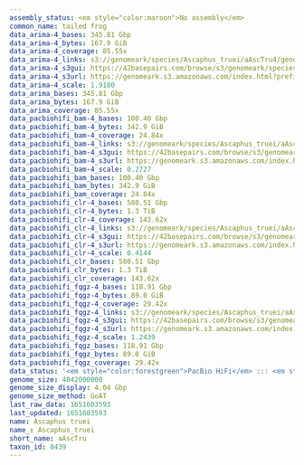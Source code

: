 ```yaml
---
assembly_status: <em style="color:maroon">No assembly</em>
common_name: tailed frog
data_arima-4_bases: 345.81 Gbp
data_arima-4_bytes: 167.9 GiB
data_arima-4_coverage: 85.55x
data_arima-4_links: s3://genomeark/species/Ascaphus_truei/aAscTru4/genomic_data/arima/<br>
data_arima-4_s3gui: https://42basepairs.com/browse/s3/genomeark/species/Ascaphus_truei/aAscTru4/genomic_data/arima/
data_arima-4_s3url: https://genomeark.s3.amazonaws.com/index.html?prefix=species/Ascaphus_truei/aAscTru4/genomic_data/arima/
data_arima-4_scale: 1.9180
data_arima_bases: 345.81 Gbp
data_arima_bytes: 167.9 GiB
data_arima_coverage: 85.55x
data_pacbiohifi_bam-4_bases: 100.40 Gbp
data_pacbiohifi_bam-4_bytes: 342.9 GiB
data_pacbiohifi_bam-4_coverage: 24.84x
data_pacbiohifi_bam-4_links: s3://genomeark/species/Ascaphus_truei/aAscTru4/genomic_data/pacbio_hifi/<br>
data_pacbiohifi_bam-4_s3gui: https://42basepairs.com/browse/s3/genomeark/species/Ascaphus_truei/aAscTru4/genomic_data/pacbio_hifi/
data_pacbiohifi_bam-4_s3url: https://genomeark.s3.amazonaws.com/index.html?prefix=species/Ascaphus_truei/aAscTru4/genomic_data/pacbio_hifi/
data_pacbiohifi_bam-4_scale: 0.2727
data_pacbiohifi_bam_bases: 100.40 Gbp
data_pacbiohifi_bam_bytes: 342.9 GiB
data_pacbiohifi_bam_coverage: 24.84x
data_pacbiohifi_clr-4_bases: 580.51 Gbp
data_pacbiohifi_clr-4_bytes: 1.3 TiB
data_pacbiohifi_clr-4_coverage: 143.62x
data_pacbiohifi_clr-4_links: s3://genomeark/species/Ascaphus_truei/aAscTru4/genomic_data/pacbio_hifi/<br>
data_pacbiohifi_clr-4_s3gui: https://42basepairs.com/browse/s3/genomeark/species/Ascaphus_truei/aAscTru4/genomic_data/pacbio_hifi/
data_pacbiohifi_clr-4_s3url: https://genomeark.s3.amazonaws.com/index.html?prefix=species/Ascaphus_truei/aAscTru4/genomic_data/pacbio_hifi/
data_pacbiohifi_clr-4_scale: 0.4144
data_pacbiohifi_clr_bases: 580.51 Gbp
data_pacbiohifi_clr_bytes: 1.3 TiB
data_pacbiohifi_clr_coverage: 143.62x
data_pacbiohifi_fqgz-4_bases: 118.91 Gbp
data_pacbiohifi_fqgz-4_bytes: 89.0 GiB
data_pacbiohifi_fqgz-4_coverage: 29.42x
data_pacbiohifi_fqgz-4_links: s3://genomeark/species/Ascaphus_truei/aAscTru4/genomic_data/pacbio_hifi/<br>
data_pacbiohifi_fqgz-4_s3gui: https://42basepairs.com/browse/s3/genomeark/species/Ascaphus_truei/aAscTru4/genomic_data/pacbio_hifi/
data_pacbiohifi_fqgz-4_s3url: https://genomeark.s3.amazonaws.com/index.html?prefix=species/Ascaphus_truei/aAscTru4/genomic_data/pacbio_hifi/
data_pacbiohifi_fqgz-4_scale: 1.2439
data_pacbiohifi_fqgz_bases: 118.91 Gbp
data_pacbiohifi_fqgz_bytes: 89.0 GiB
data_pacbiohifi_fqgz_coverage: 29.42x
data_status: '<em style="color:forestgreen">PacBio HiFi</em> ::: <em style="color:forestgreen">Arima</em>'
genome_size: 4042000000
genome_size_display: 4.04 Gbp
genome_size_method: GoAT
last_raw_data: 1651603593
last_updated: 1651603593
name: Ascaphus truei
name_: Ascaphus_truei
short_name: aAscTru
taxon_id: 8439
---
```

